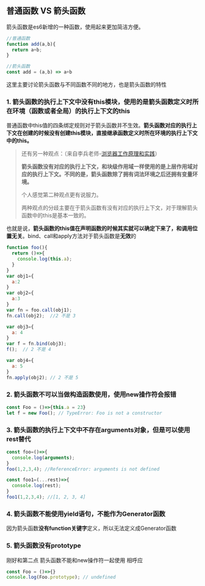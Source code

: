 ## 普通函数 VS 箭头函数
箭头函数是es6新增的一种函数，使用起来更加简洁方便。
```js
//普通函数
function add(a,b){
  return a+b;
}

//箭头函数
const add = (a,b) => a+b
```

这里主要讨论箭头函数与不同函数不同的地方，也是箭头函数的特性



### 1. 箭头函数的执行上下文中没有this模块，使用的是箭头函数定义时所在环境（函数或者全局）的执行上下文的this

普通函数中this值的四条绑定规则对于箭头函数并不生效。**箭头函数对应的执行上下文在创建的时候没有创建this模块，直接继承函数定义时所在环境的执行上下文中的this。**

> 还有另一种观点：（来自李兵老师-[浏览器工作原理和实践](https://time.geekbang.org/column/article/128427)）
>
> **箭头函数没有对应的执行上下文，和块级作用域一样使用的是上层作用域对应的执行上下文。不同的是，箭头函数除了拥有词法环境之后还拥有变量环境。**
>
> 个人感觉第二种观点更有说服力。
>
> 两种观点的分歧主要在于箭头函数有没有对应的执行上下文，对于理解箭头函数中的this是基本一致的。

也就是说，**箭头函数的this值在声明函数的时候其实就可以确定下来了，和调用位置无关**。bind、call和apply方法对于箭头函数是**无效**的

```js
function foo(){
  return ()=>{
    console.log(this.a);
  }
}
var obj1={
  a:2
}
var obj2={
  a:3
}
var fn = foo.call(obj1);
fn.call(obj2);  //2 不是 3

var obj3={
  a: 4
}
var f = fn.bind(obj3);
f();  // 2 不是 4

var obj4={
  a: 5
}
fn.apply(obj2); // 2 不是 5
```



### 2. 箭头函数不可以当做构造函数使用，使用new操作符会报错

```js
const Foo = ()=>{this.a = 23}
let f = new Foo(); // TypeError: Foo is not a constructor
```



### 3. 箭头函数的执行上下文中不存在arguments对象，但是可以使用rest替代

```js
const foo=()=>{
  console.log(arguments);
}
foo(1,2,3,4); //ReferenceError: arguments is not defined

const foo1=(...rest)=>{
  console.log(rest);
}
foo1(1,2,3,4); //[1, 2, 3, 4]
```



### 4. 箭头函数不能使用yield语句，不能作为Generator函数

因为箭头函数**没有function关键字**定义，所以无法定义成Generator函数  



### 5. 箭头函数没有prototype

刚好和第二点 箭头函数不能和new操作符一起使用 相呼应

```js
const Foo = ()=>{}
console.log(Foo.prototype); // undefined
```



